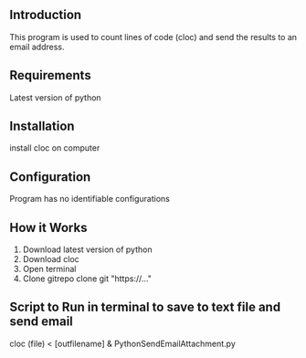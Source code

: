 Introduction
-----------------
This program is used to count lines of code (cloc) and send the results to an email address.

Requirements
---------------
Latest version of python

Installation
-------------
install cloc on computer

Configuration
-------------
Program has no identifiable configurations

How it Works
-------------
1. Download latest version of python
2. Download cloc
3. Open terminal
4. Clone gitrepo clone git "https://..."

Script to Run in terminal to save to text file and send email
--------------------------
cloc (file) < [outfilename] & PythonSendEmailAttachment.py


